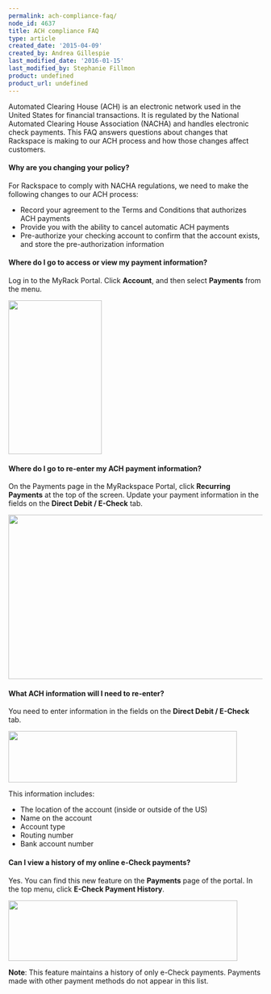 ```yaml
---
permalink: ach-compliance-faq/
node_id: 4637
title: ACH compliance FAQ
type: article
created_date: '2015-04-09'
created_by: Andrea Gillespie
last_modified_date: '2016-01-15'
last_modified_by: Stephanie Fillmon
product: undefined
product_url: undefined
---
```


Automated Clearing House (ACH) is an electronic network used in the
United States for financial transactions. It is regulated by the
National Automated Clearing House Association (NACHA) and handles
electronic check payments. This FAQ answers questions about changes that
Rackspace is making to our ACH process and how those changes affect
customers.

#### Why are you changing your policy?

For Rackspace to comply with NACHA regulations, we need to make the
following changes to our ACH process:

-   Record your agreement to the Terms and Conditions that authorizes
    ACH payments
-   Provide you with the ability to cancel automatic ACH payments
-   Pre-authorize your checking account to confirm that the account
    exists, and store the pre-authorization information

#### Where do I go to access or view my payment information?

Log in to the MyRack Portal. Click **Account**, and then select
**Payments** from the menu.

<img src="https://8026b2e3760e2433679c-fffceaebb8c6ee053c935e8915a3fbe7.ssl.cf2.rackcdn.com/field/image/ACHFAQ1.png" width="185" height="305" />


#### Where do I go to re-enter my ACH payment information?

On the Payments page in the MyRackspace Portal, click **Recurring
Payments** at the top of the screen. Update your payment information in
the fields on the **Direct Debit / E-Check** tab.

<img src="https://8026b2e3760e2433679c-fffceaebb8c6ee053c935e8915a3fbe7.ssl.cf2.rackcdn.com/field/image/ACHFAQ2a.png" width="595" height="326" />

#### What ACH information will I need to re-enter?

You need to enter information in the fields on the **Direct Debit /
E-Check** tab.

<img src="https://8026b2e3760e2433679c-fffceaebb8c6ee053c935e8915a3fbe7.ssl.cf2.rackcdn.com/field/image/ACHFAQ3.png" width="453" height="102" />

This information includes:

-   The location of the account (inside or outside of the US)
-   Name on the account
-   Account type
-   Routing number
-   Bank account number

#### Can I view a history of my online e-Check payments?

Yes. You can find this new feature on the **Payments** page of the
portal. In the top menu, click  **E-Check Payment History**.

<img src="https://8026b2e3760e2433679c-fffceaebb8c6ee053c935e8915a3fbe7.ssl.cf2.rackcdn.com/field/image/ACHFAQ4a.png" width="454" height="120" />

**Note**: This feature maintains a history of only e-Check payments.
Payments made with other payment methods do not appear in this list.
